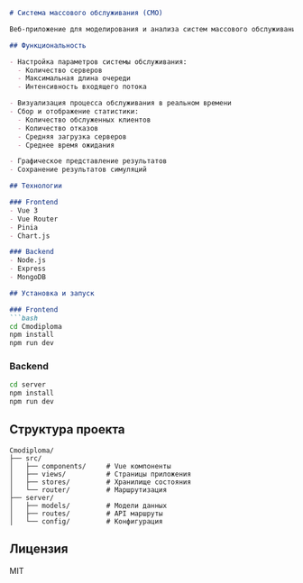 ```markdown
# Система массового обслуживания (СМО)

Веб-приложение для моделирования и анализа систем массового обслуживания, разработанное с использованием современных веб-технологий.

## Функциональность

- Настройка параметров системы обслуживания:
  - Количество серверов
  - Максимальная длина очереди
  - Интенсивность входящего потока

- Визуализация процесса обслуживания в реальном времени
- Сбор и отображение статистики:
  - Количество обслуженных клиентов
  - Количество отказов
  - Средняя загрузка серверов
  - Среднее время ожидания

- Графическое представление результатов
- Сохранение результатов симуляций

## Технологии

### Frontend
- Vue 3
- Vue Router
- Pinia
- Chart.js

### Backend
- Node.js
- Express
- MongoDB

## Установка и запуск

### Frontend
```bash
cd Cmodiploma
npm install
npm run dev
```

### Backend
```bash
cd server
npm install
npm run dev
```

## Структура проекта

```
Cmodiploma/
├── src/
│   ├── components/     # Vue компоненты
│   ├── views/          # Страницы приложения
│   ├── stores/         # Хранилище состояния
│   └── router/         # Маршрутизация
├── server/
│   ├── models/         # Модели данных
│   ├── routes/         # API маршруты
│   └── config/         # Конфигурация
```

## Лицензия
MIT
